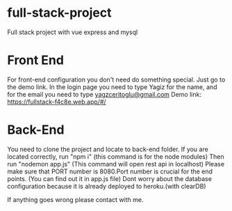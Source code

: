 # full-stack-project
Full stack project with vue express and mysql

# Front End 
For front-end configuration you don't need do something special. Just go to the demo link.
In the login page you need to type Yagiz for the name, and for the email you need to type yagzceritoglu@gmail.com
Demo link: https://fullstack-f4c8e.web.app/#/

# Back-End
You need to clone the project and locate to back-end folder.
If you are located correctly, run "npm i" (this command is for the node modules)
Then run "nodemon app.js" (This command will open rest api in localhost)
Please make sure that PORT number is 8080.Port number is crucial for the end points. (You can find out it in app.js file)
Dont worry about the database configuration because it is already deployed to heroku.(with clearDB)


If anything goes wrong please contact with me.



